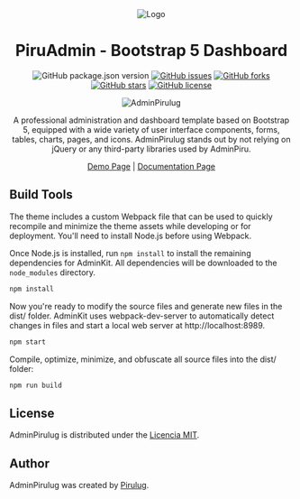 <div align="center">
  <img src="./src/img/logo.png" alt="Logo">
</div>

<h1 align="center">PiruAdmin - Bootstrap 5 Dashboard</h1>

<div align="center">

![GitHub package.json version](https://img.shields.io/github/package-json/v/pirulug/piruadmin-bootstrap-5-dashboard?color=ff0055&style=for-the-badge)
[![GitHub issues](https://img.shields.io/github/issues/pirulug/piruadmin-bootstrap-5-dashboard?color=%23ff0055&style=for-the-badge)](https://github.com/pirulug/piruadmin-bootstrap-5-dashboard/issues)
[![GitHub forks](https://img.shields.io/github/forks/pirulug/piruadmin-bootstrap-5-dashboard?color=ff0055&style=for-the-badge)](https://github.com/pirulug/piruadmin-bootstrap-5-dashboard/network)
[![GitHub stars](https://img.shields.io/github/stars/pirulug/piruadmin-bootstrap-5-dashboard?color=ff0055&style=for-the-badge)](https://github.com/pirulug/piruadmin-bootstrap-5-dashboard/stargazers)
[![GitHub license](https://img.shields.io/github/license/pirulug/piruadmin-bootstrap-5-dashboard?color=ff0055&style=for-the-badge)](https://github.com/pirulug/piruadmin-bootstrap-5-dashboard/blob/master/LICENSE.txt)

</div>

<p align="center">
  <img src="./src/img/background.png" alt="AdminPirulug">
</p>

<p align="center">A professional administration and dashboard template based on Bootstrap 5, equipped with a wide variety of user interface components, forms, tables, charts, pages, and icons. AdminPirulug stands out by not relying on jQuery or any third-party libraries used by AdminPiru.</p>

<p align="center">
	<a href="https://pirulug.github.io/piruadmin-bootstrap-5-dashboard">Demo Page</a> | 
	<a href="https://pirulug.github.io/piruadmin-bootstrap-5-dashboard">Documentation Page</a>
</p>

## Build Tools

The theme includes a custom Webpack file that can be used to quickly recompile and minimize the theme assets while developing or for deployment. You'll need to install Node.js before using Webpack.

Once Node.js is installed, run `npm install` to install the remaining dependencies for AdminKit. All dependencies will be downloaded to the `node_modules` directory.


```bash
npm install
```

Now you're ready to modify the source files and generate new files in the dist/ folder. AdminKit uses webpack-dev-server to automatically detect changes in files and start a local web server at http://localhost:8989.

```bash
npm start
```

Compile, optimize, minimize, and obfuscate all source files into the dist/ folder:

```bash
npm run build
```

## License

AdminPirulug is distributed under the [Licencia MIT](./LICENSE).

## Author

AdminPirulug was created by <a href="https://github.com/pirulug">Pirulug</a>.
